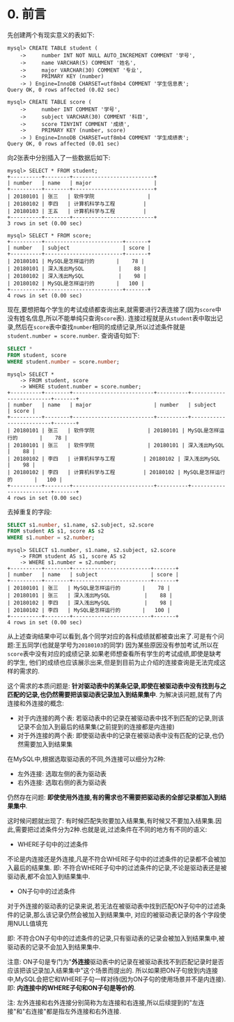 # 0. 前言

先创建两个有现实意义的表如下:

```
mysql> CREATE TABLE student (
    ->     number INT NOT NULL AUTO_INCREMENT COMMENT '学号',
    ->     name VARCHAR(5) COMMENT '姓名',
    ->     major VARCHAR(30) COMMENT '专业',
    ->     PRIMARY KEY (number)
    -> ) Engine=InnoDB CHARSET=utf8mb4 COMMENT '学生信息表';
Query OK, 0 rows affected (0.02 sec)
```

```
mysql> CREATE TABLE score (
    ->     number INT COMMENT '学号',
    ->     subject VARCHAR(30) COMMENT '科目',
    ->     score TINYINT COMMENT '成绩',
    ->     PRIMARY KEY (number, score)
    -> ) Engine=InnoDB CHARSET=utf8mb4 COMMENT '学生成绩表';
Query OK, 0 rows affected (0.01 sec)
```

向2张表中分别插入了一些数据后如下:

```
mysql> SELECT * FROM student;
+----------+--------+--------------------------+
| number   | name   | major                    |
+----------+--------+--------------------------+
| 20180101 | 张三   | 软件学院                 |
| 20180102 | 李四   | 计算机科学与工程         |
| 20180103 | 王五   | 计算机科学与工程         |
+----------+--------+--------------------------+
3 rows in set (0.00 sec)
```

```
mysql> SELECT * FROM score;
+----------+-------------------------+-------+
| number   | subject                 | score |
+----------+-------------------------+-------+
| 20180101 | MySQL是怎样运行的       |    78 |
| 20180101 | 深入浅出MySQL           |    88 |
| 20180102 | 深入浅出MySQL           |    98 |
| 20180102 | MySQL是怎样运行的       |   100 |
+----------+-------------------------+-------+
4 rows in set (0.00 sec)
```

现在,要想把每个学生的考试成绩都查询出来,就需要进行2表连接了(因为`score`中没有姓名信息,所以不能单纯只查询`score`表).
连接过程就是从`student`表中取出记录,然后在`score`表中查找`number`相同的成绩记录,所以过滤条件就是`student.number = score.number`.
查询语句如下:

```sql
SELECT *
FROM student, score
WHERE student.number = score.number;
```

```
mysql> SELECT *
    -> FROM student, score
    -> WHERE student.number = score.number;
+----------+--------+--------------------------+----------+-------------------------+-------+
| number   | name   | major                    | number   | subject                 | score |
+----------+--------+--------------------------+----------+-------------------------+-------+
| 20180101 | 张三   | 软件学院                 | 20180101 | MySQL是怎样运行的       |    78 |
| 20180101 | 张三   | 软件学院                 | 20180101 | 深入浅出MySQL           |    88 |
| 20180102 | 李四   | 计算机科学与工程         | 20180102 | 深入浅出MySQL           |    98 |
| 20180102 | 李四   | 计算机科学与工程         | 20180102 | MySQL是怎样运行的       |   100 |
+----------+--------+--------------------------+----------+-------------------------+-------+
4 rows in set (0.00 sec)
```

去掉重复的字段:

```sql
SELECT s1.number, s1.name, s2.subject, s2.score
FROM student AS s1, score AS s2
WHERE s1.number = s2.number;
```

```
mysql> SELECT s1.number, s1.name, s2.subject, s2.score
    -> FROM student AS s1, score AS s2
    -> WHERE s1.number = s2.number;
+----------+--------+-------------------------+-------+
| number   | name   | subject                 | score |
+----------+--------+-------------------------+-------+
| 20180101 | 张三   | MySQL是怎样运行的       |    78 |
| 20180101 | 张三   | 深入浅出MySQL           |    88 |
| 20180102 | 李四   | 深入浅出MySQL           |    98 |
| 20180102 | 李四   | MySQL是怎样运行的       |   100 |
+----------+--------+-------------------------+-------+
4 rows in set (0.00 sec)
```

从上述查询结果中可以看到,各个同学对应的各科成绩就都被查出来了.可是有个问题:王五同学(也就是学号为`20180103`的同学)
因为某些原因没有参加考试,所以在`score`表中没有对应的成绩记录.如果老师想查看所有学生的考试成绩,即使是缺考的学生,
他们的成绩也应该展示出来,但是到目前为止介绍的连接查询是无法完成这样的需求的.

这个需求的本质问题是: **针对驱动表中的某条记录,即使在被驱动表中没有找到与之匹配的记录,也仍然需要把该驱动表记录加入到结果集中**.
为解决该问题,就有了内连接和外连接的概念:

- 对于内连接的两个表: 若驱动表中的记录在被驱动表中找不到匹配的记录,则该记录不会加入到最后的结果集(之前提到的连接都是内连接)
- 对于外连接的两个表: 即使驱动表中的记录在被驱动表中没有匹配的记录,也仍然需要加入到结果集

在MySQL中,根据选取驱动表的不同,外连接可以细分为2种:

- 左外连接: 选取左侧的表为驱动表
- 右外连接: 选取右侧的表为驱动表

仍然存在问题: **即使使用外连接,有的需求也不需要把驱动表的全部记录都加入到结果集中**.

这时候问题就出现了: 有时候匹配失败要加入结果集,有时候又不要加入结果集.因此,需要把过滤条件分为2种.也就是说,过滤条件在不同的地方有不同的语义:

- WHERE子句中的过滤条件

不论是内连接还是外连接,凡是不符合WHERE子句中的过滤条件的记录都不会被加入最后的结果集.
即: 不符合WHERE子句中的过滤条件的记录,不论是驱动表还是被驱动表,都不会加入到结果集中.

- ON子句中的过滤条件

对于外连接的驱动表的记录来说,若无法在被驱动表中找到匹配ON子句中的过滤条件的记录,那么该记录仍然会被加入到结果集中,
对应的被驱动表记录的各个字段使用NULL值填充

即: 不符合ON子句中的过滤条件的记录,只有驱动表的记录会被加入到结果集中,被驱动表的记录不会加入到结果集中.

注意: ON子句是专门为"**外连接**驱动表中的记录在被驱动表找不到匹配记录时是否应该把该记录加入结果集中"这个场景而提出的.
所以如果把ON子句放到内连接中,MySQL会把它和WHERE子句一样对待(因为ON子句的使用场景并不是内连接).
即: **内连接中的WHERE子句和ON子句是等价的**.

注: 左外连接和右外连接分别简称为左连接和右连接,所以后续提到的"左连接"和"右连接"都是指左外连接和右外连接.
